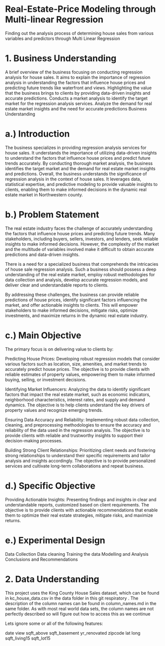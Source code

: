 # Real-Estate-Price Modeling through Multi-linear Regression
Finding out the analysis process of determining house sales from various variables and predictors through Multi Linear Regression
# 1. Business Understanding
A brief overview of the business focusing on conducting regression analysis for house sales.
It aims to explain the importance of regression analysis in understanding the factors that influence house prices and predicting future trends like waterfront and views.
Highlighting the value that the business brings to clients by providing data-driven insights and accurate predictions.
Conducts a market analysis to identify the target market for the regression analysis services.
Analyze the demand for real estate market insights and the need for accurate predictions
Business Understanding
# a.) Introduction
The business specializes in providing regression analysis services for house sales. It understands the importance of utilizing data-driven insights to understand the factors that influence house prices and predict future trends accurately. By conducting thorough market analysis, the business identifies the target market and the demand for real estate market insights and predictions.
Overall, the business understands the significance of regression analysis in the context of house sales. It leverages data, statistical expertise, and predictive modeling to provide valuable insights to clients, enabling them to make informed decisions in the dynamic real estate market in Northwestern county.
# b.) Problem Statement
The real estate industry faces the challenge of accurately understanding the factors that influence house prices and predicting future trends. Many stakeholders, including buyers, sellers, investors, and lenders, seek reliable insights to make informed decisions. However, the complexity of the market and the multitude of variables involved make it difficult to obtain accurate predictions and data-driven insights.

There is a need for a specialized business that comprehends the intricacies of house sale regression analysis. Such a business should possess a deep understanding of the real estate market, employ robust methodologies for data collection and analysis, develop accurate regression models, and deliver clear and understandable reports to clients.

By addressing these challenges, the business can provide reliable predictions of house prices, identify significant factors influencing the market, and offer actionable insights to clients. This will empower stakeholders to make informed decisions, mitigate risks, optimize investments, and maximize returns in the dynamic real estate industry.

# c.) Main Objective
The primary focus is on delivering value to clients by:

Predicting House Prices: Developing robust regression models that consider various factors such as location, size, amenities, and market trends to accurately predict house prices. The objective is to provide clients with reliable estimates of property values, empowering them to make informed buying, selling, or investment decisions.

Identifying Market Influencers: Analyzing the data to identify significant factors that impact the real estate market, such as economic indicators, neighborhood characteristics, interest rates, and supply and demand dynamics. The objective is to help clients understand the key drivers of property values and recognize emerging trends.

Ensuring Data Accuracy and Reliability: Implementing robust data collection, cleaning, and preprocessing methodologies to ensure the accuracy and reliability of the data used in the regression analysis. The objective is to provide clients with reliable and trustworthy insights to support their decision-making processes.

Building Strong Client Relationships: Prioritizing client needs and fostering strong relationships to understand their specific requirements and tailor analysis and insights accordingly. The objective is to provide personalized services and cultivate long-term collaborations and repeat business.

# d.) Specific Objective
Providing Actionable Insights: Presenting findings and insights in clear and understandable reports, customized based on client requirements. The objective is to provide clients with actionable recommendations that enable them to optimize their real estate strategies, mitigate risks, and maximize returns.
# e.) Experimental Design
Data Collection
Data cleaning
Training the data
Modelling and Analysis
Conclusions and Recommendations

# 2. Data Understanding
This project uses the King County House Sales dataset, which can be found in kc_house_data.csv in the data folder in this git respiratory . The description of the column names can be found in column_names.md in the same folder. As with most real world data sets, the column names are not perfectly described so will figure out how to access this as we continue

Lets ignore some or all of the following features:

date
view
sqft_above
sqft_basement
yr_renovated
zipcode
lat
long
sqft_living15
sqft_lot15
